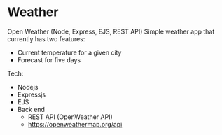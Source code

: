 # Weather
Open Weather (Node, Express, EJS, REST API)
Simple weather app that currently has two features:
- Current temperature for a given city
- Forecast for five days

Tech:
- Nodejs
- Expressjs
- EJS
- Back end
  - REST API (OpenWeather API)
  - https://openweathermap.org/api


